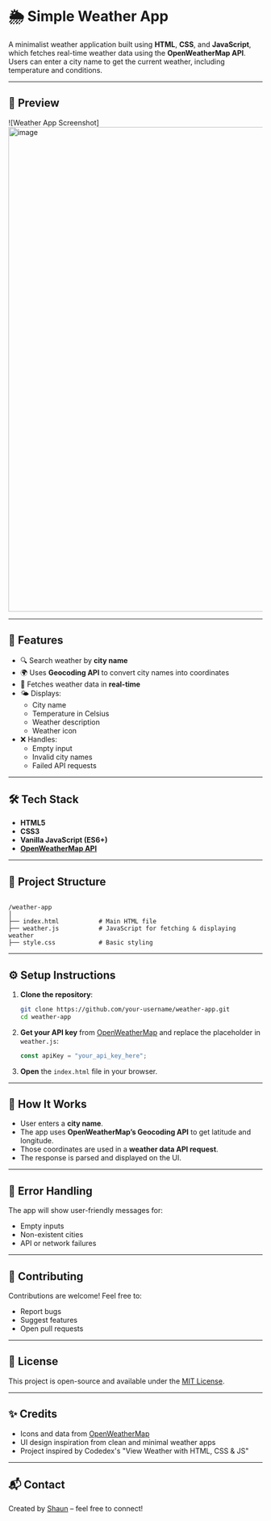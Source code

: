 # 🌦️ Simple Weather App

A minimalist weather application built using **HTML**, **CSS**, and **JavaScript**, which fetches real-time weather data using the **OpenWeatherMap API**. Users can enter a city name to get the current weather, including temperature and conditions.

---

## 📸 Preview

![Weather App Screenshot]<img width="959" alt="image" src="https://github.com/user-attachments/assets/d622d86d-f663-4ee2-8792-75250a45bd0a" />


---

## 🔧 Features

- 🔍 Search weather by **city name**
- 🌍 Uses **Geocoding API** to convert city names into coordinates
- 📡 Fetches weather data in **real-time**
- 🌤️ Displays:
  - City name
  - Temperature in Celsius
  - Weather description
  - Weather icon
- ❌ Handles:
  - Empty input
  - Invalid city names
  - Failed API requests

---

## 🛠️ Tech Stack

- **HTML5**
- **CSS3**
- **Vanilla JavaScript (ES6+)**
- **[OpenWeatherMap API](https://openweathermap.org/api)**

---

## 📂 Project Structure

```

/weather-app
│
├── index.html           # Main HTML file
├── weather.js           # JavaScript for fetching & displaying weather
├── style.css            # Basic styling

````

---

## ⚙️ Setup Instructions

1. **Clone the repository**:
   ```bash
   git clone https://github.com/your-username/weather-app.git
   cd weather-app
   ```

2. **Get your API key** from [OpenWeatherMap](https://openweathermap.org/api) and replace the placeholder in `weather.js`:

   ```javascript
   const apiKey = "your_api_key_here";
   ```

3. **Open** the `index.html` file in your browser.

---

## 🧠 How It Works

* User enters a **city name**.
* The app uses **OpenWeatherMap’s Geocoding API** to get latitude and longitude.
* Those coordinates are used in a **weather data API request**.
* The response is parsed and displayed on the UI.

---

## 🧪 Error Handling

The app will show user-friendly messages for:

* Empty inputs
* Non-existent cities
* API or network failures

---

## 🙌 Contributing

Contributions are welcome! Feel free to:

* Report bugs
* Suggest features
* Open pull requests

---

## 📄 License

This project is open-source and available under the [MIT License](LICENSE).

---

## ✨ Credits

* Icons and data from [OpenWeatherMap](https://openweathermap.org/)
* UI design inspiration from clean and minimal weather apps
* Project inspired by Codedex's "View Weather with HTML, CSS & JS"
---

## 📬 Contact

Created by [Shaun](https://github.com/Pxdarkshadow) – feel free to connect!

````
